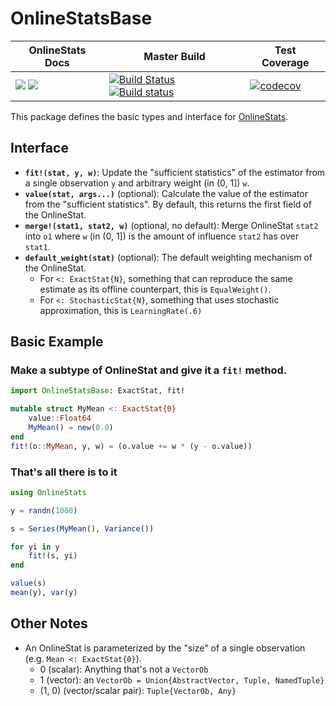 # OnlineStatsBase

| OnlineStats Docs | Master Build | Test Coverage |
|------------------|--------------|---------------|
| [![](https://img.shields.io/badge/docs-stable-blue.svg)](https://joshday.github.io/OnlineStats.jl/stable) [![](https://img.shields.io/badge/docs-latest-blue.svg)](https://joshday.github.io/OnlineStats.jl/latest) | [![Build Status](https://travis-ci.org/joshday/OnlineStatsBase.jl.svg?branch=master)](https://travis-ci.org/joshday/OnlineStatsBase.jl) [![Build status](https://ci.appveyor.com/api/projects/status/99i0vq2crpwgqonp/branch/master?svg=true)](https://ci.appveyor.com/project/joshday/onlinestatsbase-jl/branch/master) | [![codecov](https://codecov.io/gh/joshday/OnlineStatsBase.jl/branch/master/graph/badge.svg)](https://codecov.io/gh/joshday/OnlineStatsBase.jl) |



This package defines the basic types and interface for [OnlineStats](https://github.com/joshday/OnlineStats.jl).  

## Interface

- **`fit!(stat, y, w)`**: Update the "sufficient statistics" of the estimator from a single observation `y` and arbitrary weight (in (0, 1]) `w`.
- **`value(stat, args...)`** (optional):  Calculate the value of the estimator from the "sufficient statistics".  By default, this returns the first field of the OnlineStat.
- **`merge!(stat1, stat2, w)`** (optional, no default): Merge OnlineStat `stat2` into `o1` where `w` (in (0, 1]) is the amount of influence `stat2` has over `stat1`.
- **`default_weight(stat)`** (optional): The default weighting mechanism of the OnlineStat.
  - For `<: ExactStat{N}`, something that can reproduce the same estimate as its offline counterpart, this is `EqualWeight()`.
  - For `<: StochasticStat{N}`, something that uses stochastic approximation, this is `LearningRate(.6)`



## Basic Example

### Make a subtype of OnlineStat and give it a `fit!` method.

```julia
import OnlineStatsBase: ExactStat, fit!

mutable struct MyMean <: ExactStat{0}
    value::Float64
    MyMean() = new(0.0)
end
fit!(o::MyMean, y, w) = (o.value += w * (y - o.value))
```

### That's all there is to it

```julia
using OnlineStats

y = randn(1000)

s = Series(MyMean(), Variance())

for yi in y
    fit!(s, yi)
end

value(s)
mean(y), var(y)
```

## Other Notes

- An OnlineStat is parameterized by the "size" of a single observation (e.g. `Mean <: ExactStat{0}`).
  - 0 (scalar): Anything that's not a `VectorOb`
  - 1 (vector): an `VectorOb = Union{AbstractVector, Tuple, NamedTuple}`
  - (1, 0) (vector/scalar pair): `Tuple{VectorOb, Any}`
